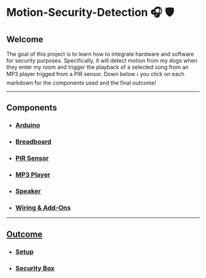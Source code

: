 # Motion-Security-Detection 🎧 🛡️

## Welcome
<p>
  The goal of this project is to learn how to integrate hardware and software for security purposes. Specifically, it will detect motion from my dogs when they enter my room and trigger the playback of a selected song from an MP3 player trigged from a PIR sensor. Down below ⭭ you click on each markdown for the components used and the final outcome! 
</p>

<hr>

## Components
- <h3> <a href="/markdownv1/arduino.md"> Arduino </h3>
- <h3> <a href="/markdownv1/breadboard.md"> Breadboard </h3>
- <h3> <a href="/markdownv1/PIR.md"> PIR Sensor </h3>
- <h3> <a href="/markdownv1/mp3.md"> MP3 Player </h3>
- <h3> <a href="/markdownv1/speaker.md"> Speaker </h3>
- <h3> <a href="/markdownv1/Small-Parts.md"> Wiring & Add-Ons </h3>

<hr>

## Outcome 
-  <h3> <a href="/markdownv1/setup.md"> Setup </h3>
-  <h3> <a href="/markdownv1/box.md"> Security Box </h3>
